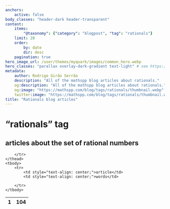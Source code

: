```yaml
---
anchors:
    active: false
body_classes: "header-dark header-transparent"
content:
    items:
        "@taxonomy": {"category": "blogpost", "tag": "rationals"}
    limit: 20
    order:
        by: date
        dir: desc
    pagination: true
hero_image_url: /user/themes/myquark/images/common_hero.webp
hero_classes: "parallax overlay-dark-gradient text-light" # see https://demo.getgrav.org/blog-skeleton/blog/hero-classes
metadata:
    author: Rodrigo Girão Serrão
    description: "All of the mathspp blog articles about rationals."
    og:description: "All of the mathspp blog articles about rationals."
    og:image: "https://mathspp.com/blog/tags/rationals/thumbnail.webp"
    twitter:image: "https://mathspp.com/blog/tags/rationals/thumbnail.webp"
title: "Rationals blog articles"
---
```


# “rationals” tag


## articles about the set of rational numbers



<table class="stats-table">
    <thead>
        <tr>
            <th style="text-align: center;">1</th>
            <th style="text-align: center;">104</th>
            
        </tr>
    </thead>
    <tbody>
        <tr>
            <td style="text-align: center;">article</td>
            <td style="text-align: center;">words</td>
            
        </tr>
    </tbody>
</table>